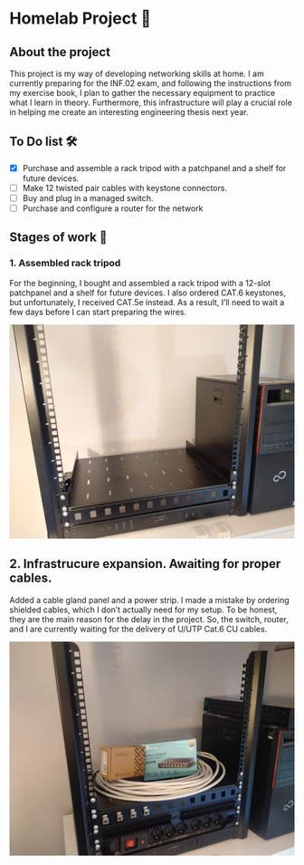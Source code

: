 # Homelab Project 🚀

## About the project
This project is my way of developing networking skills at home. I am currently preparing for the INF.02 exam, and following the instructions from my exercise book, I plan to gather the necessary equipment to practice what I learn in theory. Furthermore, this infrastructure will play a crucial role in helping me create an interesting engineering thesis next year. 

## To Do list 🛠️
- [x] Purchase and assemble a rack tripod with a patchpanel and a shelf for future devices.
- [ ] Make 12 twisted pair cables with keystone connectors.
- [ ] Buy and plug in a managed switch.
- [ ] Purchase and configure a router for the network

## Stages of work 🧩

### 1. Assembled rack tripod 
For the beginning, I bought and assembled a rack tripod with a 12-slot patchpanel and a shelf for future devices. I also ordered CAT.6 keystones, but unfortunately, I received CAT.5e instead. As a result, I’ll need to wait a few days before I can start preparing the wires.

![Assembled rack tripod](images/step-1-rack-tripod/1c.jpg)

## 2. Infrastrucure expansion. Awaiting for proper cables.

Added a cable gland panel and a power strip. I made a mistake by ordering shielded cables, which I don’t actually need for my setup. To be honest, they are the main reason for the delay in the project. So, the switch, router, and I are currently waiting for the delivery of U/UTP Cat.6 CU cables.

![Infrastructure expansion](images/step-2-infrastructure-expansion/2a.jpg)
